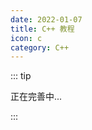 ```yaml
---
date: 2022-01-07
title: C++ 教程
icon: c
category: C++
---
```


::: tip

正在完善中...

:::

<!-- more -->
